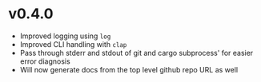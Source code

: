 # v0.4.0
- Improved logging using `log`
- Improved CLI handling with `clap`
- Pass through stderr and stdout of git and cargo subprocess' for easier error diagnosis
- Will now generate docs from the top level github repo URL as well